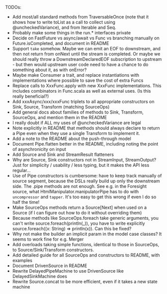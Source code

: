 TODOs:

- Add most/all standard methods from TraversableOnce (note that it shows how to write toList as a call to collect using
  @uncheckedVariance), and from Iterable and Seq.
- Probably make some things in the run.* interfaces private
- Decide on FastFuture vs async/await vs Func vs branching manually on Future.isCompleted, and document in README
- Support `take` somehow. Maybe we can emit an EOF to downstream, and then not return from onNext until the stream is
  completed. Or maybe we should really throw a DownstreamDeclaredEOF subscription to upstream - but then would upstream
  user code need to have a chance to do something about it, as with onError?
- Maybe make Consumer a trait, and replace instantiations with implementations where possible to save the cost of extra Funcs
- Replace calls to XxxFunc.apply with new XxxFunc implementations. This includes combinators in Func.scala as well as
  external uses. (Is this really beneficial?)
- Add xxxAsync/xxx/xxxFunc triplets to all appropriate constructors on Sink, Source, Transform (matching SourceOps)
- Add general docs about families of methods to Sink, Transform, SourceOps, and mention them in the README
- I really doubt if ALL my uses of @uncheckedVariance are legal
- Note explicitly in README that methods should always declare to return a Pipe even when they use a single Transform to implement it.
- Add a note to the README about the push-through model
- Document Pipe.flatten better in the README, including noting the point of asynchronicity on input
- Add Source and Sink and StreamResult flatteners
- Why are Source, Sink constructors not in StreamInput, StreamOutput? Just for simplicity / usability / less typing,
  but it makes the API less regular...
- Use of Pipe constructors is cumbersome: have to keep track manually of source segment, because the DSLs really build up
  only the downstream side. The .pipe methods are not enough. See e.g. in the Foresight source, what
  HtmlManipulator.manipulatorPipe has to do with `uncompressor` and `tapper`. It's too easy to get this wrong if even I
  do so half the time!
- Make SourceOps methods return a Source[Next] when used on a Source (if I can figure out how to do it without overriding them)
- Because methods like SourceOps.foreach take generic arguments, you can't write source.foreach(println(_)), you have to
  write explicitly source.foreach((x: String) => println(x)). Can this be fixed?
- Why not make the builder an implicit param in the model case classes? It seems to work fine for e.g. Merger
- Add overloads taking simple functions, identical to those in SourceOps, to Source/Sink/Transform constructors.
- Add detailed guide for all SourceOps and constructors to README, with examples
- Document DrivenSource in README
- Rewrite DelayedPipeMachine to use DrivenSource like DelayedSinkMachine does
- Rewrite Source.concat to be more efficient, even if it takes a new state machine
